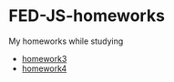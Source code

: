 # FED-JS-homeworks
My homeworks while studying
<ul>
  <li><a href="https://github.com/maksstinger/FED-JS-homeworks/tree/master/homework3">homework3</a></li>
  <li><a href="https://github.com/maksstinger/FED-JS-homeworks/tree/master/homework4">homework4</a></li>
</ul>
